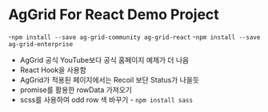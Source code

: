 # AgGrid For React Demo Project
-`npm install --save ag-grid-community ag-grid-react`
-`npm install --save ag-grid-enterprise`

- AgGrid 공식 YouTube보다 공식 홈페이지 예제가 더 나음
- React Hook을 사용함
- AgGrid가 적용된 페이지에서는 Recoil 보단 Status가 나을듯
- promise를 활용한 rowData 가져오기
- scss를 사용하여 odd row 색 바꾸기 - `npm install sass`




